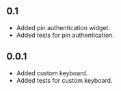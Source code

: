 ## 0.1

* Added pin authentication widget.
* Added tests for pin authentication.

## 0.0.1

* Added custom keyboard.
* Added tests for custom keyboard.